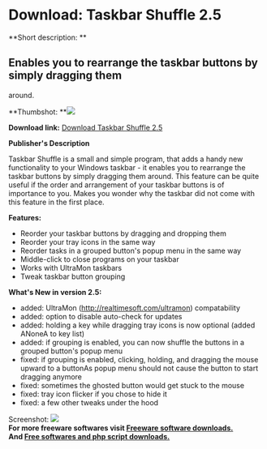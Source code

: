 # Download: Taskbar Shuffle 2.5

**Short description: **

## Enables you to rearrange the taskbar buttons by simply dragging them
around.

  
**Thumbshot: **![](http://www.freewarefiles.com/screenshot/taskbarshuffle_md.gif)   
  
**Download link:** [Download Taskbar Shuffle 2.5](http://freesoftwares.boysofts.com/Taskbar-Shuffle_program_23683.html)  
  

**Publisher's Description**  
  

Taskbar Shuffle is a small and simple program, that adds a handy new
functionality to your Windows taskbar - it enables you to rearrange the
taskbar buttons by simply dragging them around. This feature can be quite
useful if the order and arrangement of your taskbar buttons is of importance
to you. Makes you wonder why the taskbar did not come with this feature in the
first place.

**Features:**

  * Reorder your taskbar buttons by dragging and dropping them 
  * Reorder your tray icons in the same way 
  * Reorder tasks in a grouped button's popup menu in the same way 
  * Middle-click to close programs on your taskbar 
  * Works with UltraMon taskbars 
  * Tweak taskbar button grouping 

**What's New in version 2.5:**

  * added: UltraMon (http://realtimesoft.com/ultramon) compatability 
  * added: option to disable auto-check for updates 
  * added: holding a key while dragging tray icons is now optional (added ANoneA to key list) 
  * added: if grouping is enabled, you can now shuffle the buttons in a grouped button's popup menu 
  * fixed: if grouping is enabled, clicking, holding, and dragging the mouse upward to a buttonAs popup menu should not cause the button to start dragging anymore 
  * fixed: sometimes the ghosted button would get stuck to the mouse 
  * fixed: tray icon flicker if you chose to hide it 
  * fixed: a few other tweaks under the hood 

  
  
Screenshot: ![](http://www.freewarefiles.com/screenshot/taskbarshuffle.gif)  
**For more freeware softwares visit [Freeware software downloads.](http://freesoftwares.boysofts.com/)**   
**And [Free softwares and php script downloads.](http://www.boysofts.com/)**

